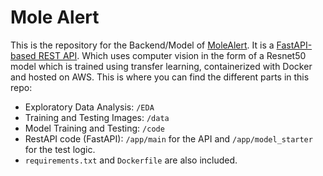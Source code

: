 # Mole Alert

This is the repository for the Backend/Model of [MoleAlert](https://github.com/brettp02/MoleAlert-Web?tab=readme-ov-file). It is a [FastAPI-based REST API](https://github.com/brettp02/MoleAlert-Backend). Which uses computer vision in the form of a Resnet50 model which is trained using transfer learning, containerized with Docker and hosted on AWS. 
This is where you can find the different parts in this repo:
- Exploratory Data Analysis: `/EDA`
- Training and Testing Images: `/data`
- Model Training and Testing: `/code`
- RestAPI code (FastAPI): `/app/main` for the API and `/app/model_starter` for the test logic.
- `requirements.txt` and `Dockerfile` are also included.
